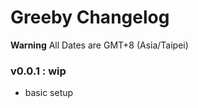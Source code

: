 Greeby Changelog
==================

**Warning** All Dates are GMT+8 (Asia/Taipei)

### v0.0.1 : wip

* basic setup